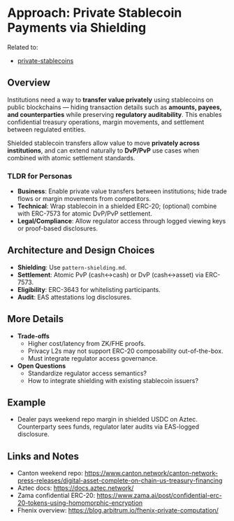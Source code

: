 # Approach: Private Stablecoin Payments via Shielding

Related to:

- [private-stablecoins](../use-cases/private-stablecoins.md)

## Overview

Institutions need a way to **transfer value privately** using stablecoins on public blockchains — hiding transaction details such as **amounts, payees, and counterparties** while preserving **regulatory auditability**.
This enables confidential treasury operations, margin movements, and settlement between regulated entities.

Shielded stablecoin transfers allow value to move **privately across institutions**, and can extend naturally to **DvP/PvP** use cases when combined with atomic settlement standards.

### TLDR for Personas

- **Business**: Enable private value transfers between institutions; hide trade flows or margin movements from competitors.
- **Technical**: Wrap stablecoin in a shielded ERC-20; (optional) combine with ERC-7573 for atomic DvP/PvP settlement.
- **Legal/Compliance**: Allow regulator access through logged viewing keys or proof-based disclosures.

## Architecture and Design Choices

- **Shielding**: Use `pattern-shielding.md`.
- **Settlement**: Atomic PvP (cash↔cash) or DvP (cash↔asset) via ERC-7573.
- **Eligibility**: ERC-3643 for whitelisting participants.
- **Audit**: EAS attestations log disclosures.

## More Details

- **Trade-offs**
  - Higher cost/latency from ZK/FHE proofs.
  - Privacy L2s may not support ERC-20 composability out-of-the-box.
  - Must integrate regulator access governance.
- **Open Questions**
  - Standardize regulator access semantics?
  - How to integrate shielding with existing stablecoin issuers?

## Example

- Dealer pays weekend repo margin in shielded USDC on Aztec. Counterparty sees funds, regulator later audits via EAS-logged disclosure.

## Links and Notes

- Canton weekend repo: https://www.canton.network/canton-network-press-releases/digital-asset-complete-on-chain-us-treasury-financing
- Aztec docs: https://docs.aztec.network/
- Zama confidential ERC-20: https://www.zama.ai/post/confidential-erc-20-tokens-using-homomorphic-encryption
- Fhenix overview: https://blog.arbitrum.io/fhenix-private-computation/
